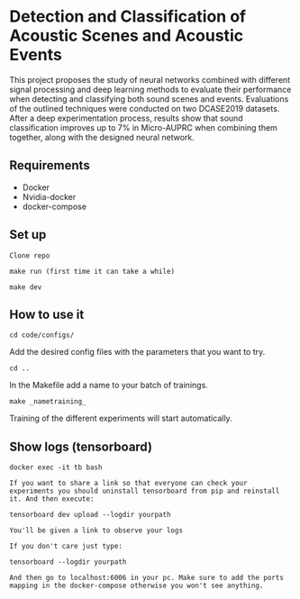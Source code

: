 # Detection and Classification of Acoustic Scenes and Acoustic Events
This project proposes the study of neural networks combined with different signal processing and deep learning methods to evaluate their performance when detecting and classifying both sound scenes and events. Evaluations of the outlined techniques were conducted on two DCASE2019 datasets. After a deep experimentation process, results show that sound classification improves up to 7\% in Micro-AUPRC when combining them together, along with the designed neural network. 

## Requirements
- Docker
- Nvidia-docker
- docker-compose

## Set up
```
Clone repo

make run (first time it can take a while)

make dev
```

## How to use it

`cd code/configs/`

Add the desired config files with the parameters that you want to try.

`cd ..`

In the Makefile add a name to your batch of trainings.

`make _nametraining_`

Training of the different experiments will start automatically.

## Show logs (tensorboard)
```
docker exec -it tb bash

If you want to share a link so that everyone can check your experiments you should uninstall tensorboard from pip and reinstall it. And then execute:

tensorboard dev upload --logdir yourpath

You'll be given a link to observe your logs

If you don't care just type:

tensorboard --logdir yourpath

And then go to localhost:6006 in your pc. Make sure to add the ports mapping in the docker-compose otherwise you won't see anything.
```

